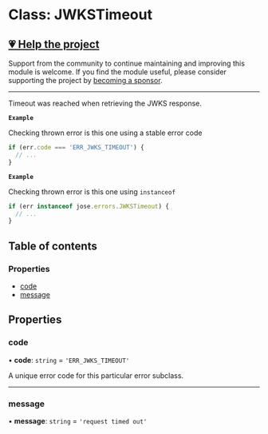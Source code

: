 # Class: JWKSTimeout

## [💗 Help the project](https://github.com/sponsors/panva)

Support from the community to continue maintaining and improving this module is welcome. If you find the module useful, please consider supporting the project by [becoming a sponsor](https://github.com/sponsors/panva).

---

Timeout was reached when retrieving the JWKS response.

**`Example`**

Checking thrown error is this one using a stable error code

```js
if (err.code === 'ERR_JWKS_TIMEOUT') {
  // ...
}
```

**`Example`**

Checking thrown error is this one using `instanceof`

```js
if (err instanceof jose.errors.JWKSTimeout) {
  // ...
}
```

## Table of contents

### Properties

- [code](util_errors.JWKSTimeout.md#code)
- [message](util_errors.JWKSTimeout.md#message)

## Properties

### code

• **code**: `string` = `'ERR_JWKS_TIMEOUT'`

A unique error code for this particular error subclass.

___

### message

• **message**: `string` = `'request timed out'`
